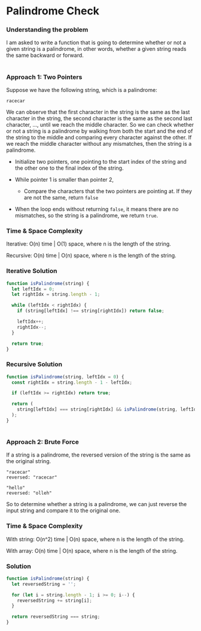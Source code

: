 # Palindrome Check

### Understanding the problem

I am asked to write a function that is going to determine whether or not a given string is a palindrome, in other words, whether a given string reads the same backward or forward.

#

### Approach 1: Two Pointers

Suppose we have the following string, which is a palindrome:

```
racecar
```

We can observe that the first character in the string is the same as the last character in the string, the second character is the same as the second last character, ..., until we reach the middle character. So we can
check whether or not a string is a palindrome by walking from both the start and the end of the string to the middle and comparing every character against the other. If we reach the middle character without any mismatches, then the string is a palindrome.

- Initialize two pointers, one pointing to the start index of the string and the other one to the final index of the string.

- While pointer 1 is smaller than pointer 2,

  - Compare the characters that the two pointers are pointing at. If they are not the same, return `false`

- When the loop ends without returning `false`, it means there are no mismatches, so the string is a palindrome, we return `true`.

### Time & Space Complexity

Iterative: O(n) time | O(1) space, where n is the length of the string.

Recursive: O(n) time | O(n) space, where n is the length of the string.

### Iterative Solution

```js
function isPalindrome(string) {
  let leftIdx = 0;
  let rightIdx = string.length - 1;

  while (leftIdx < rightIdx) {
    if (string[leftIdx] !== string[rightIdx]) return false;

    leftIdx++;
    rightIdx--;
  }

  return true;
}
```

### Recursive Solution

```js
function isPalindrome(string, leftIdx = 0) {
  const rightIdx = string.length - 1 - leftIdx;

  if (leftIdx >= rightIdx) return true;

  return (
    string[leftIdx] === string[rightIdx] && isPalindrome(string, leftIdx + 1)
  );
}
```

#

### Approach 2: Brute Force

If a string is a palindrome, the reversed version of the string is the same as the original string.

```
"racecar"
reversed: "racecar"

"hello"
reversed: "olleh"
```

So to determine whether a string is a palindrome, we can just reverse the input string and compare it to the original one.

### Time & Space Complexity

With string: O(n^2) time | O(n) space, where n is the length of the string.

With array: O(n) time | O(n) space, where n is the length of the string.

### Solution

```js
function isPalindrome(string) {
  let reversedString = '';

  for (let i = string.length - 1; i >= 0; i--) {
    reversedString += string[i];
  }

  return reversedString === string;
}
```
